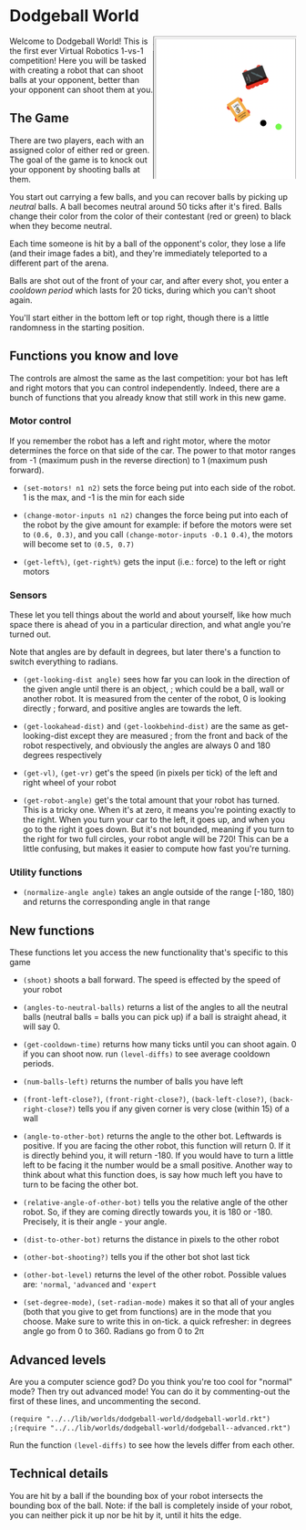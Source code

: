 # Dodgeball World

<img src="./images/img3.png" width="50%" align="right">

Welcome to Dodgeball World! This is the first ever Virtual Robotics
1-vs-1 competition!  Here you will be tasked with creating a robot
that can shoot balls at your opponent, better than your opponent can
shoot them at you.

## The Game

There are two players, each with an assigned color of either red or
green.  The goal of the game is to knock out your opponent by shooting
balls at them.

You start out carrying a few balls, and you can recover balls by
picking up *neutral* balls.  A ball becomes neutral around 50 ticks
after it's fired.  Balls change their color from the color of their
contestant (red or green) to black when they become neutral.

Each time someone is hit by a ball of the opponent's color, they lose
a life (and their image fades a bit), and they're immediately
teleported to a different part of the arena.

Balls are shot out of the front of your car, and after every shot, you
enter a *cooldown period* which lasts for 20 ticks, during which you
can't shoot again.

You'll start either in the bottom left or top right, though there is a
little randomness in the starting position.

## Functions you know and love

The controls are almost the same as the last competition: your bot has
left and right motors that you can control independently.  Indeed,
there are a bunch of functions that you already know that still work
in this new game.

### Motor control

If you remember the robot has a left and right motor, where the motor
determines the force on that side of the car.  The power to that motor
ranges from -1 (maximum push in the reverse direction) to 1 (maximum
push forward).

- `(set-motors! n1 n2)` sets the force being put into each side of the
  robot. 1 is the max, and -1 is the min for each side

- `(change-motor-inputs n1 n2)` changes the force being put into each
  of the robot by the give amount for example: if before the motors
  were set to `(0.6, 0.3)`, and you call `(change-motor-inputs -0.1
  0.4)`, the motors will become set to `(0.5, 0.7)`

- `(get-left%)`, `(get-right%)` gets the input (i.e.: force) to the
  left or right motors

### Sensors

These let you tell things about the world and about yourself, like how
much space there is ahead of you in a particular direction, and what
angle you're turned out.

Note that angles are by default in degrees, but later there's a
function to switch everything to radians.

- `(get-looking-dist angle)` sees how far you can look in the
  direction of the given angle until there is an object, ; which could
  be a ball, wall or another robot. It is measured from the center of
  the robot, 0 is looking directly ; forward, and positive angles are
  towards the left.

- `(get-lookahead-dist)` and `(get-lookbehind-dist)` are the same as
  get-looking-dist except they are measured ; from the front and back
  of the robot respectively, and obviously the angles are always 0 and
  180 degrees respectively

- `(get-vl)`, `(get-vr)` get's the speed (in pixels per tick) of the
  left and right wheel of your robot

- `(get-robot-angle)` get's the total amount that your robot has
  turned.  This is a tricky one.  When it's at zero, it means you're
  pointing exactly to the right.  When you turn your car to the left,
  it goes up, and when you go to the right it goes down.  But it's not
  bounded, meaning if you turn to the right for two full circles, your
  robot angle will be 720!  This can be a little confusing, but makes
  it easier to compute how fast you're turning.

### Utility functions

- `(normalize-angle angle)` takes an angle outside of the range [-180,
  180) and returns the corresponding angle in that range

## New functions

These functions let you access the new functionality that's specific
to this game

- `(shoot)` shoots a ball forward. The speed is effected by the speed
  of your robot

- `(angles-to-neutral-balls)` returns a list of the angles to all the
  neutral balls (neutral balls = balls you can pick up) if a ball is
  straight ahead, it will say 0.

- `(get-cooldown-time)` returns how many ticks until you can shoot
  again. 0 if you can shoot now. run `(level-diffs)` to see average
  cooldown periods.

- `(num-balls-left)` returns the number of balls you have left
- `(front-left-close?)`, `(front-right-close?)`, `(back-left-close?)`,
  `(back-right-close?)` tells you if any given corner is very close
  (within 15) of a wall

- `(angle-to-other-bot)` returns the angle to the other bot. Leftwards
  is positive. If you are facing the other robot, this function will
  return 0. If it is directly behind you, it will return -180. If you
  would have to turn a little left to be facing it the number would be
  a small positive. Another way to think about what this function
  does, is say how much left you have to turn to be facing the other
  bot.

- `(relative-angle-of-other-bot)` tells you the relative angle of the
  other robot. So, if they are coming directly towards you, it is 180
  or -180. Precisely, it is their angle - your angle.

- `(dist-to-other-bot)` returns the distance in pixels to the other
  robot

- `(other-bot-shooting?)` tells you if the other bot shot last tick

- `(other-bot-level)` returns the level of the other robot. Possible
  values are: `'normal`, `'advanced` and `'expert`

- `(set-degree-mode)`, `(set-radian-mode)` makes it so that all of
  your angles (both that you give to get from functions) are in the
  mode that you choose. Make sure to write this in on-tick. a quick
  refresher: in degrees angle go from 0 to 360. Radians go from 0 to
  2π

## Advanced levels

Are you a computer science god?  Do you think you're too cool for
"normal" mode?  Then try out advanced mode!  You can do it by
commenting-out the first of these lines, and uncommenting the second.

```racket
(require "../../lib/worlds/dodgeball-world/dodgeball-world.rkt")
;(require "../../lib/worlds/dodgeball-world/dodgeball--advanced.rkt")
```

Run the function `(level-diffs)` to see how the levels differ from
each other.

## Technical details

You are hit by a ball if the bounding box of your robot intersects the
bounding box of the ball. Note: if the ball is completely inside of
your robot, you can neither pick it up nor be hit by it, until it hits
the edge.

